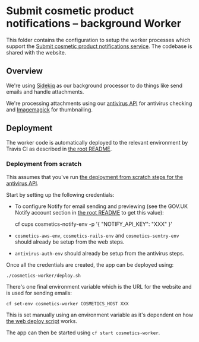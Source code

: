 # Submit cosmetic product notifications – background Worker

This folder contains the configuration to setup the worker processes which support the [Submit cosmetic product notifications service](../cosmetics-web/README.md).
The codebase is shared with the website.


## Overview

We're using [Sidekiq](https://github.com/mperham/sidekiq) as our background processor to do things like send emails and handle attachments.

We're processing attachments using our [antivirus API](../antivirus) for antivirus checking and [Imagemagick](http://imagemagick.org) for thumbnailing.


## Deployment

The worker code is automatically deployed to the relevant environment by Travis CI as
described in [the root README](../README.md#deployment).


### Deployment from scratch

This assumes that you've run [the deployment from scratch steps for the antivirus API](../antivirus/README.md#deployment-from-scratch).

Start by setting up the following credentials:

* To configure Notify for email sending and previewing (see the GOV.UK Notify account section in [the root README](../README.md#gov.uk-notify) to get this value):

    cf cups cosmetics-notify-env -p '{
        "NOTIFY_API_KEY": "XXX"
    }'

* `cosmetics-aws-env`, `cosmetics-rails-env` and `cosmetics-sentry-env` should already be setup from the web steps.
* `antivirus-auth-env` should already be setup from the antivirus steps.

Once all the credentials are created, the app can be deployed using:

    ./cosmetics-worker/deploy.sh

There's one final environment variable which is the URL for the website and is used for sending emails:

    cf set-env cosmetics-worker COSMETICS_HOST XXX

This is set manually using an environment variable as it's dependent on how [the web deploy script](../cosmetics-web/deploy.sh) works.

The app can then be started using `cf start cosmetics-worker`.
